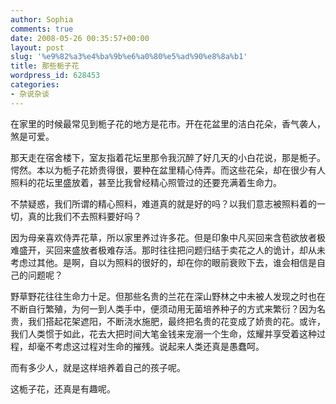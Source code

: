 ```yaml
---
author: Sophia
comments: true
date: 2008-05-26 00:35:57+00:00
layout: post
slug: '%e9%82%a3%e4%ba%9b%e6%a0%80%e5%ad%90%e8%8a%b1'
title: 那些栀子花
wordpress_id: 628453
categories:
- 杂说杂谈
---
```


在家里的时候最常见到栀子花的地方是花市。开在花盆里的洁白花朵，香气袭人，煞是可爱。

那天走在宿舍楼下，室友指着花坛里那令我沉醉了好几天的小白花说，那是栀子。愕然。本以为栀子花娇贵得很，要种在盆里精心侍弄。而这些花朵，却在很少有人照料的花坛里盛放着，甚至比我曾经精心照管过的还要充满着生命力。

不禁疑惑，我们所谓的精心照料，难道真的就是好的吗？以我们意志被照料着的一切，真的比我们不去照料要好吗？

因为母亲喜欢侍弄花草，所以家里养过许多花。但是印象中凡买回来含苞欲放者极难盛开，买回来盛放者极难存活。那时往往把问题归结于卖花之人的诡计，却从未考虑过其他。是啊，自以为照料的很好的，却在你的眼前衰败下去，谁会相信是自己的问题呢？

野草野花往往生命力十足。但那些名贵的兰花在深山野林之中未被人发现之时也在不断自行繁殖，为何一到人类手中，便须动用无菌培养种子的方式来繁衍？因为名贵，我们搭起花架遮阳，不断浇水施肥，最终把名贵的花变成了娇贵的花。或许，我们人类惯于如此，花去大把时间大笔金钱来宠溺一个生命，炫耀并享受着这种过程，却毫不考虑这过程对生命的摧残。说起来人类还真是愚蠢呵。

而有多少人，就是这样培养着自己的孩子呢。

这栀子花，还真是有趣呢。
